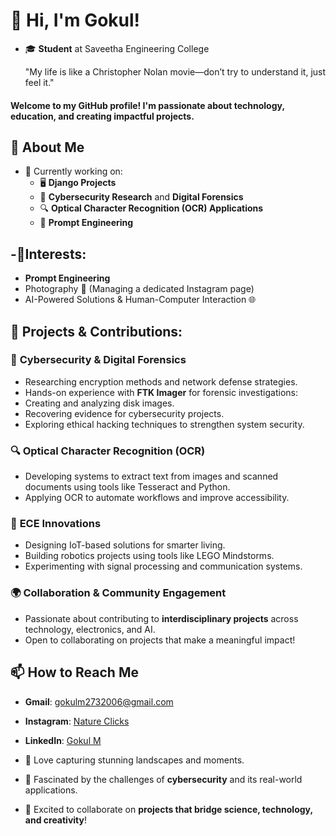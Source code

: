  # 👋 Hi, I'm Gokul!
- 🎓 **Student** at Saveetha Engineering College

  "My life is like a Christopher Nolan movie—don’t try to understand it, just feel it."
 
#### Welcome to my GitHub profile! I'm passionate about technology, education, and creating impactful projects.

## 🚀 About Me
  
- 🌟 Currently working on:
  - 🖥️ **Django Projects**  
  - 🔐 **Cybersecurity Research** and **Digital Forensics**  
  - 🔍 **Optical Character Recognition (OCR) Applications**  
  - 🤖 **Prompt Engineering**
    
## -🔧Interests: 
  - **Prompt Engineering**
  - Photography 📸 (Managing a dedicated Instagram page)
  - AI-Powered Solutions & Human-Computer Interaction 🌐  

## 🌟 Projects & Contributions:

### 🔐 **Cybersecurity & Digital Forensics**  
- Researching encryption methods and network defense strategies.  
- Hands-on experience with **FTK Imager** for forensic investigations:
 - Creating and analyzing disk images.
 - Recovering evidence for cybersecurity projects.
 - Exploring ethical hacking techniques to strengthen system security.  

### 🔍 **Optical Character Recognition (OCR)**  
- Developing systems to extract text from images and scanned documents using tools like Tesseract and Python.  
- Applying OCR to automate workflows and improve accessibility.

### 🤖 **ECE Innovations**  
- Designing IoT-based solutions for smarter living.  
- Building robotics projects using tools like LEGO Mindstorms.  
- Experimenting with signal processing and communication systems.  

### 🌍 **Collaboration & Community Engagement**  
- Passionate about contributing to **interdisciplinary projects** across technology, electronics, and AI.  
- Open to collaborating on projects that make a meaningful impact!  


## 📫 How to Reach Me

- **Gmail**: gokulm2732006@gmail.com  
- **Instagram**: [Nature Clicks](https://www.instagram.com/nature.clicks638/)
- **LinkedIn**: [Gokul M](https://www.linkedin.com/in/gokul-m-659542216/)

- 📸 Love capturing stunning landscapes and moments.  
- 🔐 Fascinated by the challenges of **cybersecurity** and its real-world applications.  
- 🎉 Excited to collaborate on **projects that bridge science, technology, and creativity**!


